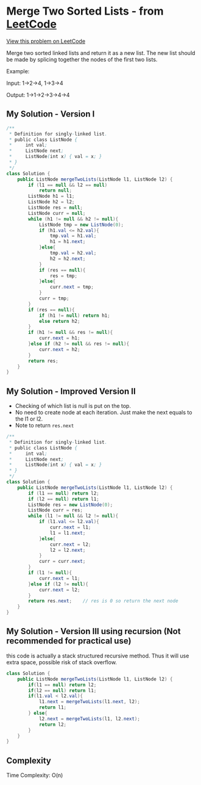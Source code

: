 # Merge Two Sorted Lists - from [LeetCode](https://leetcode.com)
[View this problem on LeetCode](https://leetcode.com/problems/merge-two-sorted-lists/description/)

Merge two sorted linked lists and return it as a new list. The new list should be made by splicing together the nodes of the first two lists.

Example:

Input: 1->2->4, 1->3->4

Output: 1->1->2->3->4->4

## My Solution - Version I
```java
/**
 * Definition for singly-linked list.
 * public class ListNode {
 *     int val;
 *     ListNode next;
 *     ListNode(int x) { val = x; }
 * }
 */
class Solution {
    public ListNode mergeTwoLists(ListNode l1, ListNode l2) {
        if (l1 == null && l2 == null)
            return null;
        ListNode h1 = l1;
        ListNode h2 = l2;
        ListNode res = null;
        ListNode curr = null;
        while (h1 != null && h2 != null){
            ListNode tmp = new ListNode(0);
            if (h1.val <= h2.val){
                tmp.val = h1.val;
                h1 = h1.next;
            }else{
                tmp.val = h2.val;
                h2 = h2.next;
            }
            if (res == null){
                res = tmp;
            }else{
                curr.next = tmp;
            }
            curr = tmp;
        }
        if (res == null){
            if (h1 != null) return h1;
            else return h2;
        }
        if (h1 != null && res != null){
            curr.next = h1;
        }else if (h2 != null && res != null){
            curr.next = h2;
        }
        return res;
    }
}
```

## My Solution - Improved Version II

* Checking of which list is null is put on the top.
* No need to create node at each iteration. Just make the next equals to the l1 or l2.
* Note to return `res.next`

```java
/**
 * Definition for singly-linked list.
 * public class ListNode {
 *     int val;
 *     ListNode next;
 *     ListNode(int x) { val = x; }
 * }
 */
class Solution {
    public ListNode mergeTwoLists(ListNode l1, ListNode l2) {
        if (l1 == null) return l2;
        if (l2 == null) return l1;
        ListNode res = new ListNode(0);
        ListNode curr = res;
        while (l1 != null && l2 != null){
            if (l1.val <= l2.val){
                curr.next = l1;
                l1 = l1.next;
            }else{
                curr.next = l2;
                l2 = l2.next;
            }
            curr = curr.next;
        }
        if (l1 != null){
            curr.next = l1;
        }else if (l2 != null){
            curr.next = l2;
        }
        return res.next;    // res is 0 so return the next node
    }
}
```

## My Solution - Version III using recursion (Not recommended for practical use)

this code is actually a stack structured recursive method. Thus it will use extra space, possible risk of stack overflow.

```java
class Solution {
    public ListNode mergeTwoLists(ListNode l1, ListNode l2) {
        if(l1 == null) return l2;
		if(l2 == null) return l1;
		if(l1.val < l2.val){
			l1.next = mergeTwoLists(l1.next, l2);
			return l1;
		} else{
			l2.next = mergeTwoLists(l1, l2.next);
			return l2;
		}
    }
}
```
## Complexity
Time Complexity: O(n)